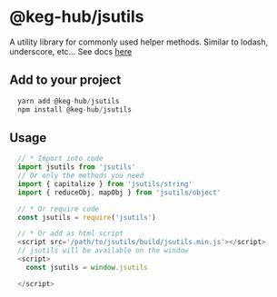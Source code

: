 # @keg-hub/jsutils
A utility library for commonly used helper methods. Similar to lodash, underscore, etc...
See docs [here](https://keghub.github.io/jsutils)

## Add to your project
```js
  yarn add @keg-hub/jsutils
  npm install @keg-hub/jsutils
```

## Usage
```js
  // * Import into code
  import jsutils from 'jsutils'
  // Or only the methods you need
  import { capitalize } from 'jsutils/string'
  import { reduceObj, mapObj } from 'jsutils/object'

  // * Or require code
  const jsutils = require('jsutils')

  // * Or add as html script
  <script src='/path/to/jsutils/build/jsutils.min.js'></script>
  // jsutils will be available on the window 
  <script>
    const jsutils = window.jsutils

  </script>
```
